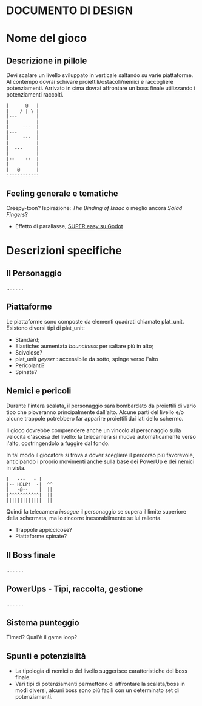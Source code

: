 # DOCUMENTO DI DESIGN
# Nome del gioco

## Descrizione in pillole
Devi scalare un livello sviluppato in verticale saltando su varie piattaforme.
Al contempo dovrai schivare proiettili/ostacoli/nemici e raccogliere potenziamenti.
Arrivato in cima dovrai affrontare un boss finale utilizzando i potenziamenti raccolti.

```
|      @   |
|    / | \ |
|---       |
|          |
|     ---  |
|---       |
|     ---  |
|          |
|  ---     |
|          |
|--    --  |
|          |
|   @      |
------------
```
## Feeling generale e tematiche
Creepy-toon? Ispirazione: _The Binding of Isaac_ o meglio ancora _Salad Fingers_?
- Effetto di parallasse, [SUPER easy su Godot](https://docs.godotengine.org/it/stable/classes/class_parallaxbackground.htm)

# Descrizioni specifiche

## Il Personaggio
...........

## Piattaforme
Le piattaforme sono composte da elementi quadrati chiamate plat_unit.
Esistono diversi tipi di plat_unit:
- Standard;
- Elastiche: aumentata _bounciness_ per saltare più in alto;
- Scivolose?
- plat_unit _geyser_ : accessibile da sotto, spinge verso l'alto
- Pericolanti?
- Spinate?

## Nemici e pericoli
Durante l'intera scalata, il personaggio sarà bombardato da proiettili di vario tipo che pioveranno principalmente dall'alto. Alcune parti del livello e/o alcune trappole potrebbero far apparire proiettili dai lati dello schermo.

Il gioco dovrebbe comprendere anche un vincolo al personaggio sulla velocità d'ascesa del livello: la telecamera si muove automaticamente verso l'alto, costringendolo a fuggire dal fondo.

In tal modo il giocatore si trova a dover scegliere il percorso più favorevole, anticipando i proprio movimenti anche sulla base dei PowerUp e dei nemici in vista.
```
|   ---   - |  
|-- HELP!  -|  ^^
|   -@--    |  ||
|^^^^^^^^^^^|  ||
|||||||||||||  ||
```
Quindi la telecamera _insegue_ il personaggio se supera il limite superiore della schermata, ma lo rincorre inesorabilmente se lui rallenta.

- Trappole appiccicose?
- Piattaforme spinate?

## Il Boss finale
...........

## PowerUps - Tipi, raccolta, gestione
...........

## Sistema punteggio
Timed? Qual'è il game loop?


## Spunti e potenzialità
- La tipologia di nemici o del livello suggerisce caratteristiche del boss finale.
- Vari tipi di potenziamenti permettono di affrontare la scalata/boss in modi diversi, alcuni boss sono più facili con un determinato set di potenziamenti.

